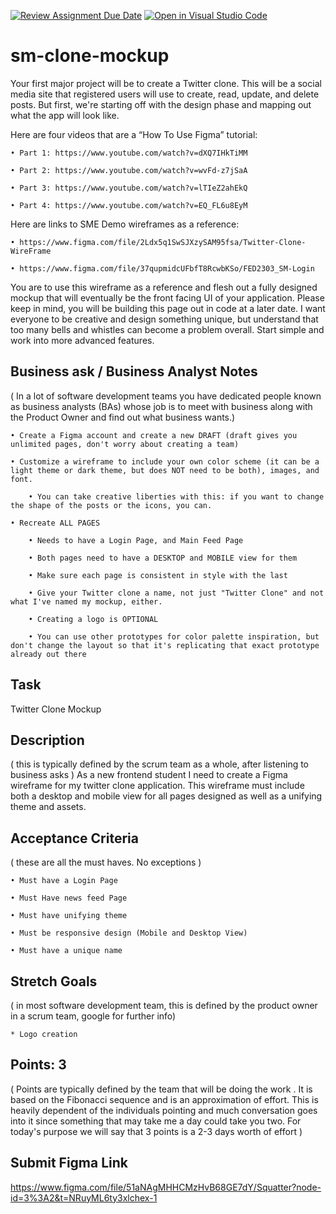 [![Review Assignment Due Date](https://classroom.github.com/assets/deadline-readme-button-8d59dc4de5201274e310e4c54b9627a8934c3b88527886e3b421487c677d23eb.svg)](https://classroom.github.com/a/maZ-GFOL)
[![Open in Visual Studio Code](https://classroom.github.com/assets/open-in-vscode-c66648af7eb3fe8bc4f294546bfd86ef473780cde1dea487d3c4ff354943c9ae.svg)](https://classroom.github.com/online_ide?assignment_repo_id=10677348&assignment_repo_type=AssignmentRepo)
# sm-clone-mockup

Your first major project will be to create a Twitter clone. This will be a social media site that registered users will use to create, read, update, and delete posts. But first, we're starting off with the design phase and mapping out what the app will look like.

Here are four videos that are a “How To Use Figma” tutorial:

	• Part 1: https://www.youtube.com/watch?v=dXQ7IHkTiMM
  
	• Part 2: https://www.youtube.com/watch?v=wvFd-z7jSaA
  
	• Part 3: https://www.youtube.com/watch?v=lTIeZ2ahEkQ
  
	• Part 4: https://www.youtube.com/watch?v=EQ_FL6u8EyM

Here are links to SME Demo wireframes as a reference:
  
	• https://www.figma.com/file/2Ldx5q1SwSJXzySAM95fsa/Twitter-Clone-WireFrame
  
	• https://www.figma.com/file/37qupmidcUFbfT8RcwbKSo/FED2303_SM-Login

You are to use this wireframe as a reference and flesh out a fully designed mockup that will eventually be the front facing UI of your application. Please keep in mind, you will be building this page out in code at a later date. I want everyone to be creative and design something unique, but understand that too many bells and whistles can become a problem overall. Start simple and work into more advanced features.

## Business ask / Business Analyst Notes
( In a lot of software development teams you have dedicated people known as business analysts (BAs) whose job is to meet with business along with the Product Owner and find out what business wants.)

	• Create a Figma account and create a new DRAFT (draft gives you unlimited pages, don't worry about creating a team)
  
	• Customize a wireframe to include your own color scheme (it can be a light theme or dark theme, but does NOT need to be both), images, and font.
  
		• You can take creative liberties with this: if you want to change the shape of the posts or the icons, you can.
    
	• Recreate ALL PAGES
  
		• Needs to have a Login Page, and Main Feed Page
    
		• Both pages need to have a DESKTOP and MOBILE view for them
    
		• Make sure each page is consistent in style with the last
    
		• Give your Twitter clone a name, not just "Twitter Clone" and not what I've named my mockup, either.
    
		• Creating a logo is OPTIONAL
    
		• You can use other prototypes for color palette inspiration, but don't change the layout so that it's replicating that exact prototype already out there

## Task
Twitter Clone Mockup 

## Description
( this is typically defined by the scrum team as a whole, after listening to business asks ) 
As a new frontend student I need to create a Figma wireframe for my twitter clone application. This wireframe must include both a desktop and mobile view for all pages designed as well as a unifying theme and assets.
 
## Acceptance Criteria
( these are all the must haves. No exceptions )

	• Must have a Login Page
  
	• Must Have news feed Page
  
	• Must have unifying theme
  
	• Must be responsive design (Mobile and Desktop View)
  
	• Must have a unique name 
	
## Stretch Goals
( in most software development team, this is defined by the product owner in a scrum team, google for further info)

	* Logo creation 
	
## Points: 3 
( Points are typically defined by the team that will be doing the work . It is based on the Fibonacci sequence and is an approximation of effort. This is heavily dependent of the individuals pointing and much conversation goes into it since something that may take me a day could take you two. For today's purpose we will say that 3 points is a 2-3 days worth of effort )

## Submit Figma Link 
https://www.figma.com/file/51aNAgMHHCMzHvB68GE7dY/Squatter?node-id=3%3A2&t=NRuyML6ty3xlchex-1 
